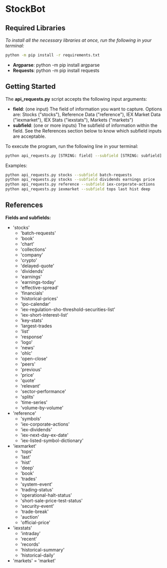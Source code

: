 # StockBot


## Required Libraries
*To install all the necessary libraries at once, run the following in your terminal:*
```sh
python -m pip install -r requirements.txt
```
- **Argparse**: python -m pip install argparse
- **Requests**: python -m pip install requests


## Getting Started
The **api_requests.py** script accepts the following input arguments:
- **field**: (one input) The field of information you want to capture. Options are: Stocks ("stocks"), Reference Data ("reference"), IEX Market Data ("iexmarket"), IEX Stats ("iexstats"), Markets ("markets")
- **subfield**: (one or more inputs) The subfield of information within the field. See the References section below to know which subfield inputs are acceptable.

To execute the program, run the following line in your terminal:
```sh
python api_requests.py [STRING: field] --subfield [STRING: subfield]
```

Examples:
```sh
python api_requests.py stocks --subfield batch-requests
python api_requests.py stocks --subfield dividends earnings price
python api_requests.py reference --subfield iex-corporate-actions
python api_requests.py iexmarket --subfield tops last hist deep
```


## References
**Fields and subfields:**
- 'stocks'
    - 'batch-requests'
    - 'book'
    - 'chart'
    - 'collections'
    - 'company'
    - 'crypto'
    - 'delayed-quote'
    - 'dividends'
    - 'earnings'
    - 'earnings-today'
    - 'effective-spread'
    - 'financials'
    - 'historical-prices'
    - 'ipo-calendar'
    - 'iex-regulation-sho-threshold-securities-list'
    - 'iex-short-interest-list'
    - 'key-stats'
    - 'largest-trades
    - 'list'
    - 'response'
    - 'logo'
    - 'news'
    - 'ohlc'
    - 'open-close'
    - 'peers'
    - 'previous'
    - 'price'
    - 'quote'
    - 'relevant'
    - 'sector-performance'
    - 'splits'
    - 'time-series'
    - 'volume-by-volume'
- 'reference'
    - 'symbols'
    - 'iex-corporate-actions'
    - 'iex-dividends'
    - 'iex-next-day-ex-date'
    - 'iex-listed-symbol-dictionary'
- 'iexmarket'
    - 'tops'
    - 'last'
    - 'hist'
    - 'deep'
    - 'book'
    - 'trades'
    - 'system-event'
    - 'trading-status'
    - 'operational-halt-status'
    - 'short-sale-price-test-status'
    - 'security-event'
    - 'trade-break'
    - 'auction'
    - 'official-price'
- 'iexstats'
    - 'intraday'
    - 'recent'
    - 'records'
    - 'historical-summary'
    - 'historical-daily'
- 'markets'
    = 'market'